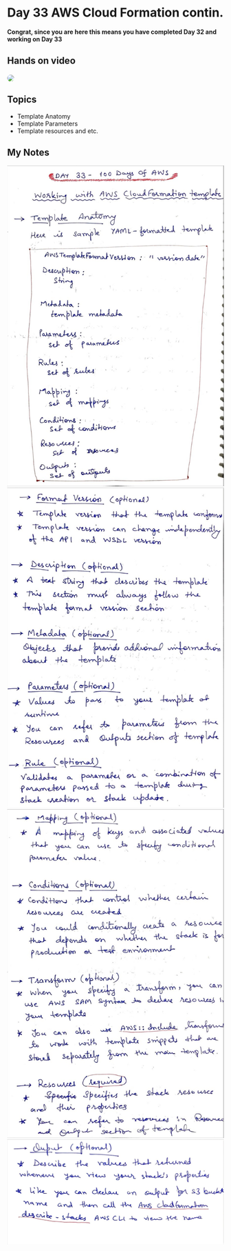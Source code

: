 # Day 33 AWS Cloud Formation contin.

**Congrat, since you are here this means you have completed Day 32 and working on Day 33**

## Hands on video
<a href="https://youtu.be/bAGGCCCBehY">
<img src="https://i3.ytimg.com/vi/bAGGCCCBehY/hqdefault.jpg" align="center" width="200" style="border-radius:40px" />
</a>

## Topics
  - Template Anatomy
  - Template Parameters
  - Template resources and etc.

## My Notes
  ![1](./images/4f6e9ead3e1de9d12fd7a45f7ab977ff829194a2.jpeg)
  ![2](./images/b97eef076cf471ee3b01994d641ed803d2381b3d.jpeg)
  ![3](./images/25cdbfdd0139f1c0c85a99a1cb87a38274bfa4b7.jpeg)
  ![4](./images/9ca92e3bad8088299f732dc257c8e982968255df.jpeg)


